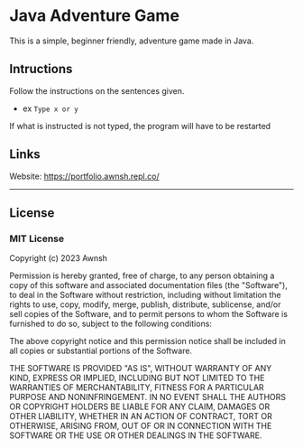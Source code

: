 # Java Adventure Game

This is a simple, beginner friendly, adventure game made in Java.

## Intructions
Follow the instructions on the sentences given.
* ex `Type x or y`

If what is instructed is not typed, the program will have to be restarted

 
## Links
Website: https://portfolio.awnsh.repl.co/


_______
## License
### MIT License

Copyright (c) 2023 Awnsh


Permission is hereby granted, free of charge, to any person obtaining a copy
of this software and associated documentation files (the "Software"), to deal
in the Software without restriction, including without limitation the rights
to use, copy, modify, merge, publish, distribute, sublicense, and/or sell
copies of the Software, and to permit persons to whom the Software is
furnished to do so, subject to the following conditions:


The above copyright notice and this permission notice shall be included in all
copies or substantial portions of the Software.


THE SOFTWARE IS PROVIDED "AS IS", WITHOUT WARRANTY OF ANY KIND, EXPRESS OR
IMPLIED, INCLUDING BUT NOT LIMITED TO THE WARRANTIES OF MERCHANTABILITY,
FITNESS FOR A PARTICULAR PURPOSE AND NONINFRINGEMENT. IN NO EVENT SHALL THE
AUTHORS OR COPYRIGHT HOLDERS BE LIABLE FOR ANY CLAIM, DAMAGES OR OTHER
LIABILITY, WHETHER IN AN ACTION OF CONTRACT, TORT OR OTHERWISE, ARISING FROM,
OUT OF OR IN CONNECTION WITH THE SOFTWARE OR THE USE OR OTHER DEALINGS IN THE
SOFTWARE.
